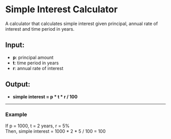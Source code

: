 # Simple Interest Calculator

A calculator that calculates simple interest given principal, annual rate of interest and time period in years.

## Input:
- **p**: principal amount  
- **t**: time period in years  
- **r**: annual rate of interest  

## Output:
- **simple interest = p * t * r / 100**

---

### Example
If p = 1000, t = 2 years, r = 5%  
Then, simple interest = 1000 * 2 * 5 / 100 = 100
